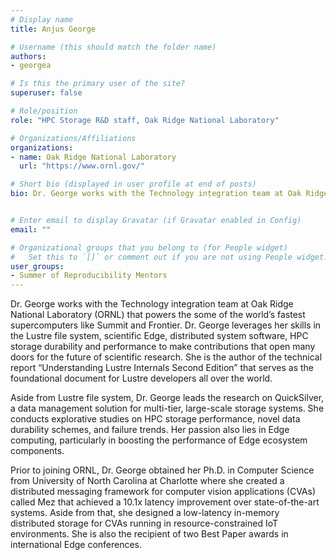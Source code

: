 ```yaml
---
# Display name
title: Anjus George

# Username (this should match the folder name)
authors:
- georgea

# Is this the primary user of the site?
superuser: false

# Role/position
role: "HPC Storage R&D staff, Oak Ridge National Laboratory"

# Organizations/Affiliations
organizations:
- name: Oak Ridge National Laboratory
  url: "https://www.ornl.gov/"

# Short bio (displayed in user profile at end of posts)
bio: Dr. George works with the Technology integration team at Oak Ridge National Laboratory (ORNL) that powers the some of the world’s fastest supercomputers like Summit and Frontier.  


# Enter email to display Gravatar (if Gravatar enabled in Config)
email: ""

# Organizational groups that you belong to (for People widget)
#   Set this to `[]` or comment out if you are not using People widget.  
user_groups:
- Summer of Reproducibility Mentors
---
```

Dr. George works with the Technology integration team at Oak Ridge National Laboratory (ORNL) that powers the some of the world’s fastest supercomputers like Summit and Frontier. Dr. George leverages her skills in the Lustre file system, scientific Edge, distributed system software, HPC storage durability and performance to make contributions that open many doors for the future of scientific research. She is the author of the technical report “Understanding Lustre Internals Second Edition” that serves as the foundational document for Lustre developers all over the world.  

Aside from Lustre file system, Dr. George leads the research on QuickSilver, a data management solution for multi-tier, large-scale storage systems. She conducts explorative studies on HPC storage performance, novel data durability schemes, and failure trends. Her passion also lies in Edge computing, particularly in boosting the performance of Edge ecosystem components.  

Prior to joining ORNL, Dr. George obtained her Ph.D. in Computer Science from University of North Carolina at Charlotte where she created a distributed messaging framework for computer vision applications (CVAs) called Mez that achieved a 10.1x latency improvement over state-of-the-art systems. Aside from that, she designed a low-latency in-memory distributed storage for CVAs running in resource-constrained IoT environments. She is also the recipient of two Best Paper awards in international Edge conferences.

